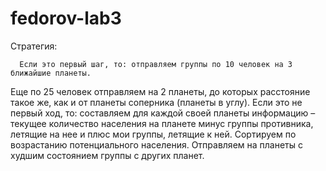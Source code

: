 # fedorov-lab3

Стратегия:

      Если это первый шаг, то: отправляем группы по 10 человек на 3 ближайшие планеты. 
   Еще по 25 человек отправляем на 2 планеты, до которых расстояние такое же, как и от планеты соперника (планеты в углу). 
	    Если это не первый ход, то: составляем для каждой своей планеты информацию – текущее количество населения на планете минус группы противника,
   летящие на нее и плюс мои группы, летящие к ней. Сортируем по возрастанию потенциального населения. Отправляем на планеты с худшим состоянием группы с других планет.
